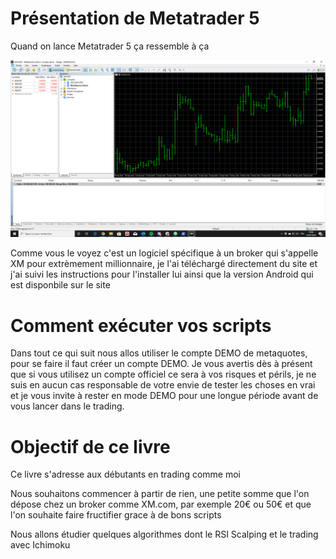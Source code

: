 # Présentation de Metatrader 5

Quand on lance Metatrader 5 ça ressemble à ça

![mt5](manuscript/images/mt5.png)

Comme vous le voyez c'est un logiciel spécifique à un broker qui s'appelle XM pour extrèmement millionnaire, je l'ai téléchargé directement du site et j'ai suivi les instructions pour l'installer lui ainsi que la version Android qui est disponbile sur le site

# Comment exécuter vos scripts

Dans tout ce qui suit nous allos utiliser le compte DEMO de metaquotes, pour se faire il faut créer un compte DEMO. Je vous avertis dès à présent que si vous utilisez un compte officiel ce sera à vos risques et périls, je ne suis en aucun cas responsable de votre envie de tester les choses en vrai et je vous invite à rester en mode DEMO pour une longue période avant de vous lancer dans le trading.

# Objectif de ce livre

Ce livre s'adresse aux débutants en trading comme moi

Nous souhaitons commencer à partir de rien, une petite somme que l'on dépose chez un broker comme XM.com, par exemple 20€ ou 50€ et que l'on souhaite faire fructifier grace à de bons scripts

Nous allons étudier quelques algorithmes dont le RSI Scalping et le trading avec Ichimoku
